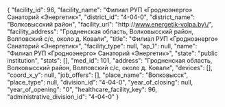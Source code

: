 {
    "facility_id": 96,
    "facility_name": "Филиал РУП «Гродноэнерго» Санаторий «Энергетик»",
    "district_id": "4-04-0",
    "district_name": "Волковысский район",
    "facility_url": "http:\/\/www.energetik-volpa.by\/",
    "facility_address": "Гродненская область, Волковысский район, Волповский с\/с,  около д. Ковали",
    "title": "Филиал РУП «Гродноэнерго» Санаторий «Энергетик»",
    "facility_type": null,
    "ap_1": null,
    "name": "Филиал РУП «Гродноэнерго» Санаторий «Энергетик»",
    "state": "public institution",
    "stats": [],
    "med_id": 101,
    "address": "Гродненская область, Волковысский район, Волповский с\/с,  около д. Ковали",
    "devices": [],
    "coord_x_y": null,
    "job_offers": [],
    "place_name": "Волковысск",
    "place_type": null,
    "division_id": "4-04-0",
    "year_of_closing": null,
    "year_of_opening": "0",
    "healthcare_facility_key": 96,
    "administrative_division_id": "4-04-0"
}